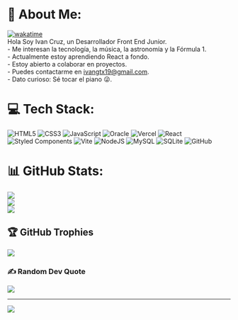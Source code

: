 # 💫 About Me:
[![wakatime](https://wakatime.com/badge/user/c585b1da-c687-4d3b-89c1-72901e86fb52.svg)](https://wakatime.com/@c585b1da-c687-4d3b-89c1-72901e86fb52)<br> Hola Soy Ivan Cruz, un Desarrollador Front End Junior.<br>- Me interesan la tecnología, la música, la astronomía y la Fórmula 1.<br>-  Actualmente estoy aprendiendo React a fondo.<br>- Estoy abierto a colaborar en proyectos.<br>- Puedes contactarme en ivangtx19@gmail.com.<br>- Dato curioso: Sé tocar el piano 😜.


# 💻 Tech Stack:
![HTML5](https://img.shields.io/badge/html5-%23E34F26.svg?style=for-the-badge&logo=html5&logoColor=white) ![CSS3](https://img.shields.io/badge/css3-%231572B6.svg?style=for-the-badge&logo=css3&logoColor=white) ![JavaScript](https://img.shields.io/badge/javascript-%23323330.svg?style=for-the-badge&logo=javascript&logoColor=%23F7DF1E) ![Oracle](https://img.shields.io/badge/Oracle-F80000?style=for-the-badge&logo=oracle&logoColor=white) ![Vercel](https://img.shields.io/badge/vercel-%23000000.svg?style=for-the-badge&logo=vercel&logoColor=white) ![React](https://img.shields.io/badge/react-%2320232a.svg?style=for-the-badge&logo=react&logoColor=%2361DAFB) ![Styled Components](https://img.shields.io/badge/styled--components-DB7093?style=for-the-badge&logo=styled-components&logoColor=white) ![Vite](https://img.shields.io/badge/vite-%23646CFF.svg?style=for-the-badge&logo=vite&logoColor=white) ![NodeJS](https://img.shields.io/badge/node.js-6DA55F?style=for-the-badge&logo=node.js&logoColor=white) ![MySQL](https://img.shields.io/badge/mysql-4479A1.svg?style=for-the-badge&logo=mysql&logoColor=white) ![SQLite](https://img.shields.io/badge/sqlite-%2307405e.svg?style=for-the-badge&logo=sqlite&logoColor=white) ![GitHub](https://img.shields.io/badge/github-%23121011.svg?style=for-the-badge&logo=github&logoColor=white)
# 📊 GitHub Stats:
![](https://github-readme-stats.vercel.app/api?username=IvandevI9&theme=monokai&hide_border=true&include_all_commits=true&count_private=false)<br/>
![](https://github-readme-streak-stats.herokuapp.com/?user=IvandevI9&theme=monokai&hide_border=true)<br/>
![](https://github-readme-stats.vercel.app/api/top-langs/?username=IvandevI9&theme=monokai&hide_border=true&include_all_commits=true&count_private=false&layout=compact)

## 🏆 GitHub Trophies
![](https://github-profile-trophy.vercel.app/?username=IvandevI9&theme=monokai&no-frame=false&no-bg=true&margin-w=4)

### ✍️ Random Dev Quote
![](https://quotes-github-readme.vercel.app/api?type=horizontal&theme=radical)

---
[![](https://visitcount.itsvg.in/api?id=IvandevI9&icon=2&color=4)](https://visitcount.itsvg.in)

<!-- Proudly created with GPRM ( https://gprm.itsvg.in ) -->
